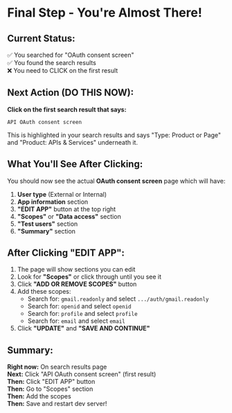 # Final Step - You're Almost There!

## Current Status:
✅ You searched for "OAuth consent screen"  
✅ You found the search results  
❌ You need to CLICK on the first result

## Next Action (DO THIS NOW):

**Click on the first search result that says:**
```
API OAuth consent screen
```

This is highlighted in your search results and says "Type: Product or Page" and "Product: APIs & Services" underneath it.

## What You'll See After Clicking:

You should now see the actual **OAuth consent screen** page which will have:

1. **User type** (External or Internal)
2. **App information** section
3. **"EDIT APP"** button at the top right
4. **"Scopes"** or **"Data access"** section
5. **"Test users"** section
6. **"Summary"** section

## After Clicking "EDIT APP":

1. The page will show sections you can edit
2. Look for **"Scopes"** or click through until you see it
3. Click **"ADD OR REMOVE SCOPES"** button
4. Add these scopes:
   - Search for: `gmail.readonly` and select `.../auth/gmail.readonly`
   - Search for: `openid` and select `openid`
   - Search for: `profile` and select `profile`
   - Search for: `email` and select `email`
5. Click **"UPDATE"** and **"SAVE AND CONTINUE"**

## Summary:

**Right now:** On search results page  
**Next:** Click "API OAuth consent screen" (first result)  
**Then:** Click "EDIT APP" button  
**Then:** Go to "Scopes" section  
**Then:** Add the scopes  
**Then:** Save and restart dev server!

